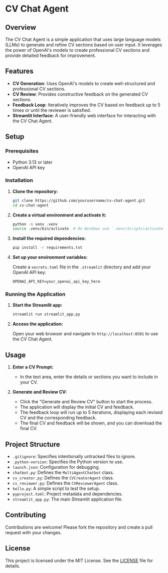 # CV Chat Agent

## Overview

The CV Chat Agent is a simple application that uses large language models (LLMs) to generate and refine CV sections based on user input. It leverages the power of OpenAI's models to create professional CV sections and provide detailed feedback for improvement.

## Features

- **CV Generation**: Uses OpenAI's models to create well-structured and professional CV sections.
- **CV Review**: Provides constructive feedback on the generated CV sections.
- **Feedback Loop**: Iteratively improves the CV based on feedback up to 5 times or until the reviewer is satisfied.
- **Streamlit Interface**: A user-friendly web interface for interacting with the CV Chat Agent.

## Setup

### Prerequisites

- Python 3.13 or later
- OpenAI API key

### Installation

1. **Clone the repository:**

    ```sh
    git clone https://github.com/yourusername/cv-chat-agent.git
    cd cv-chat-agent
    ```

2. **Create a virtual environment and activate it:**

    ```sh
    python -m venv .venv
    source .venv/bin/activate  # On Windows use `.venv\Scripts\activate`
    ```
    
3. **Install the required dependencies:**

    ```sh
    pip install -r requirements.txt
    ```

4. **Set up your environment variables:**

    Create a `secrets.toml` file in the `.streamlit` directory and add your OpenAI API key:

    ```env
    OPENAI_API_KEY=your_openai_api_key_here
    ```

### Running the Application

1. **Start the Streamlit app:**

    ```sh
    streamlit run streamlit_app.py
    ```

2. **Access the application:**

    Open your web browser and navigate to `http://localhost:8501` to use the CV Chat Agent.

## Usage

1. **Enter a CV Prompt:**
   - In the text area, enter the details or sections you want to include in your CV.

2. **Generate and Review CV:**
   - Click the "Generate and Review CV" button to start the process.
   - The application will display the initial CV and feedback.
   - The feedback loop will run up to 5 iterations, displaying each revised CV and the corresponding feedback.
   - The final CV and feedback will be shown, and you can download the final CV.

## Project Structure

- `.gitignore`: Specifies intentionally untracked files to ignore.
- `.python-version`: Specifies the Python version to use.
- `launch.json`: Configuration for debugging.
- `chatbot.py`: Defines the `MultiAgentChatbot` class.
- `cv_creator.py`: Defines the `CVCreatorAgent` class.
- `cv_reviewer.py`: Defines the `CVReviewerAgent` class.
- `hello.py`: A simple script to test the setup.
- `pyproject.toml`: Project metadata and dependencies.
- `streamlit_app.py`: The main Streamlit application file.

## Contributing

Contributions are welcome! Please fork the repository and create a pull request with your changes.

## License

This project is licensed under the MIT License. See the [LICENSE](LICENSE) file for details.